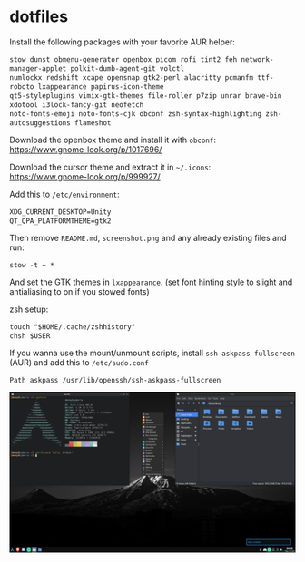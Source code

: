 # dotfiles

Install the following packages with your favorite AUR helper:
```
stow dunst obmenu-generator openbox picom rofi tint2 feh network-manager-applet polkit-dumb-agent-git volctl
numlockx redshift xcape opensnap gtk2-perl alacritty pcmanfm ttf-roboto lxappearance papirus-icon-theme
qt5-styleplugins vimix-gtk-themes file-roller p7zip unrar brave-bin xdotool i3lock-fancy-git neofetch
noto-fonts-emoji noto-fonts-cjk obconf zsh-syntax-highlighting zsh-autosuggestions flameshot
```

Download the openbox theme and install it with ```obconf```: <br>
https://www.gnome-look.org/p/1017696/

Download the cursor theme and extract it in ```~/.icons```: <br>
https://www.gnome-look.org/p/999927/

Add this to ```/etc/environment```:
```
XDG_CURRENT_DESKTOP=Unity 
QT_QPA_PLATFORMTHEME=gtk2
```

Then remove ```README.md```, ```screenshot.png``` and any already existing files and run:
```
stow -t ~ *
```

And set the GTK themes in ```lxappearance```. (set font hinting style to slight and antialiasing to on if you stowed fonts)

zsh setup:
```
touch "$HOME/.cache/zshhistory"
chsh $USER
```

If you wanna use the mount/unmount scripts, install ```ssh-askpass-fullscreen``` (AUR) and add this to ```/etc/sudo.conf```
```
Path askpass /usr/lib/openssh/ssh-askpass-fullscreen
```

![Screenshot: ](screenshot.png)
